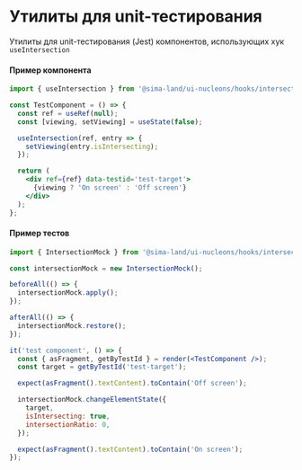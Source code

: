 # Утилиты для unit-тестирования

Утилиты для unit-тестирования (Jest) компонентов, использующих хук `useIntersection`

#### Пример компонента

```jsx
import { useIntersection } from '@sima-land/ui-nucleons/hooks/intersection';

const TestComponent = () => {
  const ref = useRef(null);
  const [viewing, setViewing] = useState(false);

  useIntersection(ref, entry => {
    setViewing(entry.isIntersecting);
  });

  return (
    <div ref={ref} data-testid='test-target'>
      {viewing ? 'On screen' : 'Off screen'}
    </div>
  );
};
```

#### Пример тестов

```jsx
import { IntersectionMock } from '@sima-land/ui-nucleons/hooks/intersection/test-utils';

const intersectionMock = new IntersectionMock();

beforeAll(() => {
  intersectionMock.apply();
});

afterAll(() => {
  intersectionMock.restore();
});

it('test component', () => {
  const { asFragment, getByTestId } = render(<TestComponent />);
  const target = getByTestId('test-target');

  expect(asFragment().textContent).toContain('Off screen');

  intersectionMock.changeElementState({
    target,
    isIntersecting: true,
    intersectionRatio: 0,
  });

  expect(asFragment().textContent).toContain('On screen');
});
```
